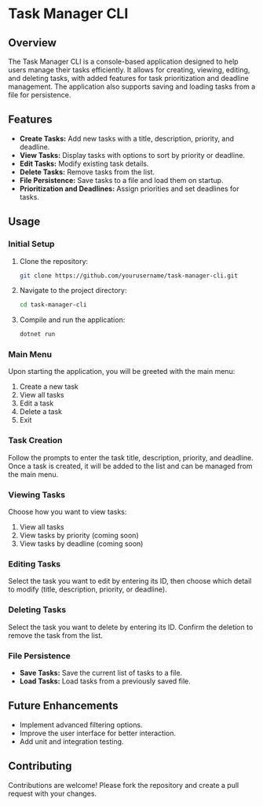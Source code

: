 Task Manager CLI
================

Overview
--------

The Task Manager CLI is a console-based application designed to help users manage their tasks efficiently. It allows for creating, viewing, editing, and deleting tasks, with added features for task prioritization and deadline management. The application also supports saving and loading tasks from a file for persistence.

Features
--------

-   **Create Tasks:** Add new tasks with a title, description, priority, and deadline.
-   **View Tasks:** Display tasks with options to sort by priority or deadline.
-   **Edit Tasks:** Modify existing task details.
-   **Delete Tasks:** Remove tasks from the list.
-   **File Persistence:** Save tasks to a file and load them on startup.
-   **Prioritization and Deadlines:** Assign priorities and set deadlines for tasks.

Usage
-----

### Initial Setup

1.  Clone the repository:

    ```bash
    git clone https://github.com/yourusername/task-manager-cli.git
    ```

2.  Navigate to the project directory:

    ```bash
    cd task-manager-cli
    ```

3.  Compile and run the application:
   
    ```bash
    dotnet run
    ```

### Main Menu

Upon starting the application, you will be greeted with the main menu:

1.  Create a new task
2.  View all tasks
3.  Edit a task
4.  Delete a task
5.  Exit

### Task Creation

Follow the prompts to enter the task title, description, priority, and deadline. Once a task is created, it will be added to the list and can be managed from the main menu.

### Viewing Tasks

Choose how you want to view tasks:

1.  View all tasks
2.  View tasks by priority (coming soon)
3.  View tasks by deadline (coming soon)

### Editing Tasks

Select the task you want to edit by entering its ID, then choose which detail to modify (title, description, priority, or deadline).

### Deleting Tasks

Select the task you want to delete by entering its ID. Confirm the deletion to remove the task from the list.

### File Persistence

-   **Save Tasks:** Save the current list of tasks to a file.
-   **Load Tasks:** Load tasks from a previously saved file.

Future Enhancements
-------------------

-   Implement advanced filtering options.
-   Improve the user interface for better interaction.
-   Add unit and integration testing.

Contributing
------------

Contributions are welcome! Please fork the repository and create a pull request with your changes.
